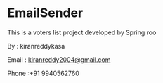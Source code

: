 EmailSender
===========

This is a voters list project developed by Spring roo


By    : kiranreddykasa


Email : kiranreddy2004@gmail.com

Phone :+91 9940562760

